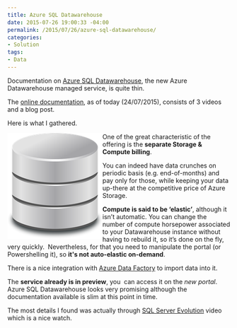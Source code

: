 ```yaml
---
title: Azure SQL Datawarehouse
date: 2015-07-26 19:00:33 -04:00
permalink: /2015/07/26/azure-sql-datawarehouse/
categories:
- Solution
tags:
- Data
---
```

Documentation on <a href="http://azure.microsoft.com/en-us/services/sql-data-warehouse/" target="_blank">Azure SQL Datawarehouse</a>, the new Azure Datawarehouse managed service, is quite thin.

The <a href="http://azure.microsoft.com/en-us/documentation/services/sql-data-warehouse/" target="_blank">online documentation</a>, as of today (24/07/2015), consists of 3 videos and a blog post.

Here is what I gathered.

<a href="/assets/2015/7/azure-sql-datawarehouse/db1.png"><img style="background-image:none;float:left;padding-top:0;padding-left:0;display:inline;padding-right:0;border:0;" title="db[1]" src="/assets/2015/7/azure-sql-datawarehouse/db1_thumb.png" alt="db[1]" width="215" height="240" align="left" border="0" /></a>One of the great characteristic of the offering is the <strong>separate Storage &amp; Compute billing</strong>.

You can indeed have data crunches on periodic basis (e.g. end-of-months) and pay only for those, while keeping your data up-there at the competitive price of Azure Storage.

<strong>Compute is said to be ‘elastic’</strong>, although it isn’t automatic. You can change the number of compute horsepower associated to your Datawarehouse instance without having to rebuild it, so it’s done on the fly, very quickly.  Nevertheless, for that you need to manipulate the portal (or Powershelling it), so <strong>it's not auto-elastic on-demand</strong>.

There is a nice integration with <a href="http://azure.microsoft.com/en-us/services/data-factory/" target="_blank">Azure Data Factory</a> to import data into it.

The <strong>service already is in preview</strong>, you  can access it on the <em>new portal</em>.
Azure SQL Datawarehouse looks very promising although the documentation available is slim at this point in time.

The most details I found was actually through <a href="http://bit.ly/1Ifuveh" target="_blank">SQL Server Evolution</a> video which is a nice watch.